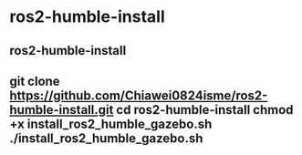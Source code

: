 # ros2-humble-install
ros2-humble-install
--------------------------------------------------------------------
git clone https://github.com/Chiawei0824isme/ros2-humble-install.git
cd ros2-humble-install
chmod +x install_ros2_humble_gazebo.sh
./install_ros2_humble_gazebo.sh
--------------------------------------------------------------------
